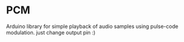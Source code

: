 # PCM
Arduino library for simple playback of audio samples using pulse-code modulation.
just change output pin :)
